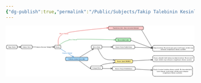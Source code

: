 ```yaml
---
{"dg-publish":true,"permalink":"/Public/Subjects/Takip Talebinin Kesinleşmesi/"}
---
```



<svg version="1.1" xmlns="http://www.w3.org/2000/svg" viewBox="0 0 2560 700" width="2560" height="700" class="excalidraw-svg">  <!-- svg-source:excalidraw -->    <defs>    <style class="style-fonts">      @font-face {        font-family: "Virgil";        src: url("https://excalidraw.com/Virgil.woff2");      }      @font-face {        font-family: "Cascadia";        src: url("https://excalidraw.com/Cascadia.woff2");      }      @font-face {        font-family: "Assistant";        src: url("https://excalidraw.com/Assistant-Regular.woff2");      }    </style>      </defs>  <rect x="0" y="0" width="2560" height="700" fill="#ffffff"/><g stroke-linecap="round" transform="translate(10 267.5) rotate(0 73.4453125 23.75)"><path d="M11.88 0 C60.32 0, 108.76 0, 135.02 0 M11.88 0 C59.71 0, 107.54 0, 135.02 0 M135.02 0 C142.93 0, 146.89 3.96, 146.89 11.88 M135.02 0 C142.93 0, 146.89 3.96, 146.89 11.88 M146.89 11.88 C146.89 20.09, 146.89 28.31, 146.89 35.63 M146.89 11.88 C146.89 18.19, 146.89 24.5, 146.89 35.63 M146.89 35.63 C146.89 43.54, 142.93 47.5, 135.02 47.5 M146.89 35.63 C146.89 43.54, 142.93 47.5, 135.02 47.5 M135.02 47.5 C95.58 47.5, 56.15 47.5, 11.88 47.5 M135.02 47.5 C103.1 47.5, 71.18 47.5, 11.88 47.5 M11.88 47.5 C3.96 47.5, 0 43.54, 0 35.63 M11.88 47.5 C3.96 47.5, 0 43.54, 0 35.63 M0 35.63 C0 26.36, 0 17.1, 0 11.88 M0 35.63 C0 27.64, 0 19.65, 0 11.88 M0 11.88 C0 3.96, 3.96 0, 11.88 0 M0 11.88 C0 3.96, 3.96 0, 11.88 0" stroke="#1e1e1e" stroke-width="2" fill="none"/></g><g stroke-linecap="round" transform="translate(206.890625 267.5) rotate(0 76.16015625 23.75)"><path d="M11.88 0 C51.25 0, 90.63 0, 140.45 0 M11.88 0 C51.18 0, 90.49 0, 140.45 0 M140.45 0 C148.36 0, 152.32 3.96, 152.32 11.88 M140.45 0 C148.36 0, 152.32 3.96, 152.32 11.88 M152.32 11.88 C152.32 16.74, 152.32 21.61, 152.32 35.63 M152.32 11.88 C152.32 20.59, 152.32 29.31, 152.32 35.63 M152.32 35.63 C152.32 43.54, 148.36 47.5, 140.45 47.5 M152.32 35.63 C152.32 43.54, 148.36 47.5, 140.45 47.5 M140.45 47.5 C91.24 47.5, 42.03 47.5, 11.88 47.5 M140.45 47.5 C110.12 47.5, 79.79 47.5, 11.88 47.5 M11.88 47.5 C3.96 47.5, 0 43.54, 0 35.63 M11.88 47.5 C3.96 47.5, 0 43.54, 0 35.63 M0 35.63 C0 27.86, 0 20.09, 0 11.88 M0 35.63 C0 27.38, 0 19.13, 0 11.88 M0 11.88 C0 3.96, 3.96 0, 11.88 0 M0 11.88 C0 3.96, 3.96 0, 11.88 0" stroke="#1e1e1e" stroke-width="2" fill="none"/></g><g stroke-linecap="round" transform="translate(661.203125 267.5) rotate(0 42.84765625 23.75)"><path d="M11.88 0 C24.69 0, 37.51 0, 73.82 0 M11.88 0 C28.91 0, 45.95 0, 73.82 0 M73.82 0 C81.74 0, 85.7 3.96, 85.7 11.88 M73.82 0 C81.74 0, 85.7 3.96, 85.7 11.88 M85.7 11.88 C85.7 19.75, 85.7 27.62, 85.7 35.63 M85.7 11.88 C85.7 20.46, 85.7 29.05, 85.7 35.63 M85.7 35.63 C85.7 43.54, 81.74 47.5, 73.82 47.5 M85.7 35.63 C85.7 43.54, 81.74 47.5, 73.82 47.5 M73.82 47.5 C56.26 47.5, 38.69 47.5, 11.88 47.5 M73.82 47.5 C55.26 47.5, 36.69 47.5, 11.88 47.5 M11.88 47.5 C3.96 47.5, 0 43.54, 0 35.63 M11.88 47.5 C3.96 47.5, 0 43.54, 0 35.63 M0 35.63 C0 27.87, 0 20.12, 0 11.88 M0 35.63 C0 30.18, 0 24.73, 0 11.88 M0 11.88 C0 3.96, 3.96 0, 11.88 0 M0 11.88 C0 3.96, 3.96 0, 11.88 0" stroke="#1e1e1e" stroke-width="2" fill="none"/></g><g stroke-linecap="round" transform="translate(1490 170) rotate(0 102.50390625 23.75)"><path d="M11.88 0 C58.31 0, 104.74 0, 193.13 0 C201.05 0, 205.01 3.96, 205.01 11.88 C205.01 21.04, 205.01 30.2, 205.01 35.63 C205.01 43.54, 201.05 47.5, 193.13 47.5 C156.11 47.5, 119.1 47.5, 11.88 47.5 C3.96 47.5, 0 43.54, 0 35.63 C0 27.13, 0 18.63, 0 11.88 C0 3.96, 3.96 0, 11.88 0" stroke="none" stroke-width="0" fill="#b2f2bb"/><path d="M11.88 0 C58.63 0, 105.39 0, 193.13 0 M11.88 0 C70.15 0, 128.42 0, 193.13 0 M193.13 0 C201.05 0, 205.01 3.96, 205.01 11.88 M193.13 0 C201.05 0, 205.01 3.96, 205.01 11.88 M205.01 11.88 C205.01 19.27, 205.01 26.66, 205.01 35.63 M205.01 11.88 C205.01 20.96, 205.01 30.05, 205.01 35.63 M205.01 35.63 C205.01 43.54, 201.05 47.5, 193.13 47.5 M205.01 35.63 C205.01 43.54, 201.05 47.5, 193.13 47.5 M193.13 47.5 C135.34 47.5, 77.54 47.5, 11.88 47.5 M193.13 47.5 C156.07 47.5, 119 47.5, 11.88 47.5 M11.88 47.5 C3.96 47.5, 0 43.54, 0 35.63 M11.88 47.5 C3.96 47.5, 0 43.54, 0 35.63 M0 35.63 C0 28.91, 0 22.19, 0 11.88 M0 35.63 C0 29.21, 0 22.8, 0 11.88 M0 11.88 C0 3.96, 3.96 0, 11.88 0 M0 11.88 C0 3.96, 3.96 0, 11.88 0" stroke="#1e1e1e" stroke-width="2" fill="none"/></g><g stroke-linecap="round" transform="translate(1990 270) rotate(0 280 40)"><path d="M20 0 C197.48 0, 374.96 0, 540 0 M20 0 C199.22 0, 378.43 0, 540 0 M540 0 C553.33 0, 560 6.67, 560 20 M540 0 C553.33 0, 560 6.67, 560 20 M560 20 C560 32.47, 560 44.94, 560 60 M560 20 C560 35.01, 560 50.02, 560 60 M560 60 C560 73.33, 553.33 80, 540 80 M560 60 C560 73.33, 553.33 80, 540 80 M540 80 C420.84 80, 301.68 80, 20 80 M540 80 C407.99 80, 275.99 80, 20 80 M20 80 C6.67 80, 0 73.33, 0 60 M20 80 C6.67 80, 0 73.33, 0 60 M0 60 C0 44.11, 0 28.23, 0 20 M0 60 C0 50.28, 0 40.56, 0 20 M0 20 C0 6.67, 6.67 0, 20 0 M0 20 C0 6.67, 6.67 0, 20 0" stroke="#1e1e1e" stroke-width="2" fill="none"/></g><g stroke-linecap="round" transform="translate(810 430) rotate(0 152.36328125 23.75)"><path d="M11.88 0 C122.95 0, 234.03 0, 292.85 0 C300.77 0, 304.73 3.96, 304.73 11.88 C304.73 20.83, 304.73 29.78, 304.73 35.63 C304.73 43.54, 300.77 47.5, 292.85 47.5 C191.74 47.5, 90.62 47.5, 11.88 47.5 C3.96 47.5, 0 43.54, 0 35.63 C0 28.82, 0 22.01, 0 11.88 C0 3.96, 3.96 0, 11.88 0" stroke="none" stroke-width="0" fill="#a5d8ff"/><path d="M11.88 0 C80.82 0, 149.77 0, 292.85 0 M11.88 0 C104.94 0, 198.01 0, 292.85 0 M292.85 0 C300.77 0, 304.73 3.96, 304.73 11.88 M292.85 0 C300.77 0, 304.73 3.96, 304.73 11.88 M304.73 11.88 C304.73 18.27, 304.73 24.66, 304.73 35.63 M304.73 11.88 C304.73 19.23, 304.73 26.59, 304.73 35.63 M304.73 35.63 C304.73 43.54, 300.77 47.5, 292.85 47.5 M304.73 35.63 C304.73 43.54, 300.77 47.5, 292.85 47.5 M292.85 47.5 C184.26 47.5, 75.66 47.5, 11.88 47.5 M292.85 47.5 C204.79 47.5, 116.72 47.5, 11.88 47.5 M11.88 47.5 C3.96 47.5, 0 43.54, 0 35.63 M11.88 47.5 C3.96 47.5, 0 43.54, 0 35.63 M0 35.63 C0 26.97, 0 18.32, 0 11.88 M0 35.63 C0 30.34, 0 25.05, 0 11.88 M0 11.88 C0 3.96, 3.96 0, 11.88 0 M0 11.88 C0 3.96, 3.96 0, 11.88 0" stroke="#1e1e1e" stroke-width="2" fill="none"/></g><g stroke-linecap="round" transform="translate(1159.3125 267.5) rotate(0 72.0234375 23.75)"><path d="M11.88 0 C42.29 0, 72.7 0, 132.17 0 M11.88 0 C56.1 0, 100.32 0, 132.17 0 M132.17 0 C140.09 0, 144.05 3.96, 144.05 11.88 M132.17 0 C140.09 0, 144.05 3.96, 144.05 11.88 M144.05 11.88 C144.05 18.45, 144.05 25.03, 144.05 35.63 M144.05 11.88 C144.05 21.21, 144.05 30.54, 144.05 35.63 M144.05 35.63 C144.05 43.54, 140.09 47.5, 132.17 47.5 M144.05 35.63 C144.05 43.54, 140.09 47.5, 132.17 47.5 M132.17 47.5 C86.21 47.5, 40.25 47.5, 11.88 47.5 M132.17 47.5 C105.29 47.5, 78.42 47.5, 11.88 47.5 M11.88 47.5 C3.96 47.5, 0 43.54, 0 35.63 M11.88 47.5 C3.96 47.5, 0 43.54, 0 35.63 M0 35.63 C0 27.05, 0 18.47, 0 11.88 M0 35.63 C0 26.26, 0 16.89, 0 11.88 M0 11.88 C0 3.96, 3.96 0, 11.88 0 M0 11.88 C0 3.96, 3.96 0, 11.88 0" stroke="#1e1e1e" stroke-width="2" fill="none"/></g><g stroke-linecap="round" transform="translate(1478.1015625 462.5) rotate(0 120.875 23.75)"><path d="M11.88 0 C58.71 0, 105.54 0, 229.88 0 C237.79 0, 241.75 3.96, 241.75 11.88 C241.75 17.86, 241.75 23.84, 241.75 35.63 C241.75 43.54, 237.79 47.5, 229.88 47.5 C185.76 47.5, 141.65 47.5, 11.88 47.5 C3.96 47.5, 0 43.54, 0 35.63 C0 26.32, 0 17.01, 0 11.88 C0 3.96, 3.96 0, 11.88 0" stroke="none" stroke-width="0" fill="#ffec99"/><path d="M11.88 0 C83.33 0, 154.79 0, 229.88 0 M11.88 0 C66.85 0, 121.83 0, 229.88 0 M229.88 0 C237.79 0, 241.75 3.96, 241.75 11.88 M229.88 0 C237.79 0, 241.75 3.96, 241.75 11.88 M241.75 11.88 C241.75 20.72, 241.75 29.56, 241.75 35.63 M241.75 11.88 C241.75 18.56, 241.75 25.25, 241.75 35.63 M241.75 35.63 C241.75 43.54, 237.79 47.5, 229.88 47.5 M241.75 35.63 C241.75 43.54, 237.79 47.5, 229.88 47.5 M229.88 47.5 C183.3 47.5, 136.72 47.5, 11.88 47.5 M229.88 47.5 C183.83 47.5, 137.78 47.5, 11.88 47.5 M11.88 47.5 C3.96 47.5, 0 43.54, 0 35.63 M11.88 47.5 C3.96 47.5, 0 43.54, 0 35.63 M0 35.63 C0 30.07, 0 24.52, 0 11.88 M0 35.63 C0 29.23, 0 22.83, 0 11.88 M0 11.88 C0 3.96, 3.96 0, 11.88 0 M0 11.88 C0 3.96, 3.96 0, 11.88 0" stroke="#1e1e1e" stroke-width="2" fill="none"/></g><g stroke-linecap="round" transform="translate(1990 410) rotate(0 280 40)"><path d="M20 0 C177.96 0, 335.91 0, 540 0 M20 0 C180.2 0, 340.41 0, 540 0 M540 0 C553.33 0, 560 6.67, 560 20 M540 0 C553.33 0, 560 6.67, 560 20 M560 20 C560 32.97, 560 45.94, 560 60 M560 20 C560 31.77, 560 43.54, 560 60 M560 60 C560 73.33, 553.33 80, 540 80 M560 60 C560 73.33, 553.33 80, 540 80 M540 80 C397.87 80, 255.73 80, 20 80 M540 80 C382.03 80, 224.07 80, 20 80 M20 80 C6.67 80, 0 73.33, 0 60 M20 80 C6.67 80, 0 73.33, 0 60 M0 60 C0 48.63, 0 37.26, 0 20 M0 60 C0 48.21, 0 36.42, 0 20 M0 20 C0 6.67, 6.67 0, 20 0 M0 20 C0 6.67, 6.67 0, 20 0" stroke="#1e1e1e" stroke-width="2" fill="none"/></g><g stroke-linecap="round" transform="translate(1449.45703125 267.5) rotate(0 149.51953125 23.75)"><path d="M11.88 0 C86.4 0, 160.93 0, 287.16 0 M11.88 0 C120.73 0, 229.59 0, 287.16 0 M287.16 0 C295.08 0, 299.04 3.96, 299.04 11.88 M287.16 0 C295.08 0, 299.04 3.96, 299.04 11.88 M299.04 11.88 C299.04 17.12, 299.04 22.36, 299.04 35.63 M299.04 11.88 C299.04 17.21, 299.04 22.54, 299.04 35.63 M299.04 35.63 C299.04 43.54, 295.08 47.5, 287.16 47.5 M299.04 35.63 C299.04 43.54, 295.08 47.5, 287.16 47.5 M287.16 47.5 C195.03 47.5, 102.9 47.5, 11.88 47.5 M287.16 47.5 C193.52 47.5, 99.87 47.5, 11.88 47.5 M11.88 47.5 C3.96 47.5, 0 43.54, 0 35.63 M11.88 47.5 C3.96 47.5, 0 43.54, 0 35.63 M0 35.63 C0 29.46, 0 23.29, 0 11.88 M0 35.63 C0 29.26, 0 22.9, 0 11.88 M0 11.88 C0 3.96, 3.96 0, 11.88 0 M0 11.88 C0 3.96, 3.96 0, 11.88 0" stroke="#1e1e1e" stroke-width="2" fill="none"/></g><g stroke-linecap="round" transform="translate(1151.625 550) rotate(0 79.7109375 23.75)"><path d="M11.88 0 C61.11 0, 110.34 0, 147.55 0 M11.88 0 C55.83 0, 99.79 0, 147.55 0 M147.55 0 C155.46 0, 159.42 3.96, 159.42 11.88 M147.55 0 C155.46 0, 159.42 3.96, 159.42 11.88 M159.42 11.88 C159.42 17.96, 159.42 24.05, 159.42 35.63 M159.42 11.88 C159.42 20.25, 159.42 28.63, 159.42 35.63 M159.42 35.63 C159.42 43.54, 155.46 47.5, 147.55 47.5 M159.42 35.63 C159.42 43.54, 155.46 47.5, 147.55 47.5 M147.55 47.5 C101.36 47.5, 55.17 47.5, 11.88 47.5 M147.55 47.5 C95.44 47.5, 43.33 47.5, 11.88 47.5 M11.88 47.5 C3.96 47.5, 0 43.54, 0 35.63 M11.88 47.5 C3.96 47.5, 0 43.54, 0 35.63 M0 35.63 C0 27.6, 0 19.57, 0 11.88 M0 35.63 C0 27.35, 0 19.07, 0 11.88 M0 11.88 C0 3.96, 3.96 0, 11.88 0 M0 11.88 C0 3.96, 3.96 0, 11.88 0" stroke="#1e1e1e" stroke-width="2" fill="none"/></g><g stroke-linecap="round" transform="translate(1443.7578125 560) rotate(0 155.21875 23.75)"><path d="M11.88 0 C111.06 0, 210.24 0, 298.56 0 M11.88 0 C88.05 0, 164.22 0, 298.56 0 M298.56 0 C306.48 0, 310.44 3.96, 310.44 11.88 M298.56 0 C306.48 0, 310.44 3.96, 310.44 11.88 M310.44 11.88 C310.44 19.48, 310.44 27.09, 310.44 35.63 M310.44 11.88 C310.44 18.03, 310.44 24.19, 310.44 35.63 M310.44 35.63 C310.44 43.54, 306.48 47.5, 298.56 47.5 M310.44 35.63 C310.44 43.54, 306.48 47.5, 298.56 47.5 M298.56 47.5 C186.75 47.5, 74.93 47.5, 11.88 47.5 M298.56 47.5 C202.14 47.5, 105.73 47.5, 11.88 47.5 M11.88 47.5 C3.96 47.5, 0 43.54, 0 35.63 M11.88 47.5 C3.96 47.5, 0 43.54, 0 35.63 M0 35.63 C0 28.1, 0 20.57, 0 11.88 M0 35.63 C0 29.2, 0 22.78, 0 11.88 M0 11.88 C0 3.96, 3.96 0, 11.88 0 M0 11.88 C0 3.96, 3.96 0, 11.88 0" stroke="#1e1e1e" stroke-width="2" fill="none"/></g><g stroke-linecap="round" transform="translate(1990 550) rotate(0 270 70)"><path d="M32 0 C129.58 0, 227.15 0, 508 0 M32 0 C206.7 0, 381.41 0, 508 0 M508 0 C529.33 0, 540 10.67, 540 32 M508 0 C529.33 0, 540 10.67, 540 32 M540 32 C540 61.09, 540 90.18, 540 108 M540 32 C540 49.93, 540 67.85, 540 108 M540 108 C540 129.33, 529.33 140, 508 140 M540 108 C540 129.33, 529.33 140, 508 140 M508 140 C352.35 140, 196.71 140, 32 140 M508 140 C342.7 140, 177.41 140, 32 140 M32 140 C10.67 140, 0 129.33, 0 108 M32 140 C10.67 140, 0 129.33, 0 108 M0 108 C0 92.76, 0 77.51, 0 32 M0 108 C0 81.06, 0 54.11, 0 32 M0 32 C0 10.67, 10.67 0, 32 0 M0 32 C0 10.67, 10.67 0, 32 0" stroke="#1e1e1e" stroke-width="2" fill="none"/></g><g stroke-linecap="round" transform="translate(1390 10) rotate(0 237.9296875 23.75)"><path d="M11.88 0 C155.18 0, 298.48 0, 463.98 0 C471.9 0, 475.86 3.96, 475.86 11.88 C475.86 17.13, 475.86 22.38, 475.86 35.63 C475.86 43.54, 471.9 47.5, 463.98 47.5 C302.96 47.5, 141.95 47.5, 11.88 47.5 C3.96 47.5, 0 43.54, 0 35.63 C0 26.96, 0 18.3, 0 11.88 C0 3.96, 3.96 0, 11.88 0" stroke="none" stroke-width="0" fill="#ffc9c9"/><path d="M11.88 0 C161.76 0, 311.65 0, 463.98 0 M11.88 0 C175.34 0, 338.81 0, 463.98 0 M463.98 0 C471.9 0, 475.86 3.96, 475.86 11.88 M463.98 0 C471.9 0, 475.86 3.96, 475.86 11.88 M475.86 11.88 C475.86 18.61, 475.86 25.34, 475.86 35.63 M475.86 11.88 C475.86 18.99, 475.86 26.11, 475.86 35.63 M475.86 35.63 C475.86 43.54, 471.9 47.5, 463.98 47.5 M475.86 35.63 C475.86 43.54, 471.9 47.5, 463.98 47.5 M463.98 47.5 C316.37 47.5, 168.75 47.5, 11.88 47.5 M463.98 47.5 C360.26 47.5, 256.53 47.5, 11.88 47.5 M11.88 47.5 C3.96 47.5, 0 43.54, 0 35.63 M11.88 47.5 C3.96 47.5, 0 43.54, 0 35.63 M0 35.63 C0 26.43, 0 17.24, 0 11.88 M0 35.63 C0 27.98, 0 20.34, 0 11.88 M0 11.88 C0 3.96, 3.96 0, 11.88 0 M0 11.88 C0 3.96, 3.96 0, 11.88 0" stroke="#1e1e1e" stroke-width="2" fill="none"/></g><g stroke-linecap="round"><g transform="translate(157.890625 291.25) rotate(0 24 0)"><path d="M0 0 C8 0, 40 0, 48 0 M0 0 C8 0, 40 0, 48 0" stroke="#1e1e1e" stroke-width="2" fill="none"/></g><g transform="translate(157.890625 291.25) rotate(0 24 0)"><path d="M25.45 8.21 C32.47 5.65, 39.49 3.1, 48 0 M25.45 8.21 C34.07 5.07, 42.7 1.93, 48 0" stroke="#1e1e1e" stroke-width="2" fill="none"/></g><g transform="translate(157.890625 291.25) rotate(0 24 0)"><path d="M25.45 -8.21 C32.47 -5.65, 39.49 -3.1, 48 0 M25.45 -8.21 C34.07 -5.07, 42.7 -1.93, 48 0" stroke="#1e1e1e" stroke-width="2" fill="none"/></g></g><mask/><g mask="url(#mask-aLMqu2OzLqGM8XRcrR8QT)" stroke-linecap="round"><g transform="translate(360.2109375 291.25) rotate(0 149.99609375 0)"><path d="M0 0 C50 0, 249.99 0, 299.99 0 M0 0 C50 0, 249.99 0, 299.99 0" stroke="#1e1e1e" stroke-width="2" fill="none"/></g><g transform="translate(360.2109375 291.25) rotate(0 149.99609375 0)"><path d="M276.5 8.55 C283.82 5.89, 291.15 3.22, 299.99 0 M276.5 8.55 C285.32 5.34, 294.13 2.13, 299.99 0" stroke="#1e1e1e" stroke-width="2" fill="none"/></g><g transform="translate(360.2109375 291.25) rotate(0 149.99609375 0)"><path d="M276.5 -8.55 C283.82 -5.89, 291.15 -3.22, 299.99 0 M276.5 -8.55 C285.32 -5.34, 294.13 -2.13, 299.99 0" stroke="#1e1e1e" stroke-width="2" fill="none"/></g></g><mask id="mask-aLMqu2OzLqGM8XRcrR8QT"><rect x="0" y="0" fill="#fff" width="760.203125" height="391.25"/><rect x="409.611328125" y="279.75" fill="#000" width="201.19140625" height="23" opacity="1"/></mask><g mask="url(#mask-T_NpzFSYiNGEv5VuXBFFk)" stroke-linecap="round"><g transform="translate(721.2736478365384 266.5) rotate(0 383.8631760817308 -38.25)"><path d="M0 0 C31.45 -12.75, 60.77 -64.37, 188.73 -76.5 C316.68 -88.63, 671.23 -73.38, 767.73 -72.76 M0 0 C31.45 -12.75, 60.77 -64.37, 188.73 -76.5 C316.68 -88.63, 671.23 -73.38, 767.73 -72.76" stroke="#2f9e44" stroke-width="2" fill="none"/></g><g transform="translate(721.2736478365384 266.5) rotate(0 383.8631760817308 -38.25)"><path d="M744.04 -64.76 C750.42 -66.91, 756.79 -69.07, 767.73 -72.76 M744.04 -64.76 C751.38 -67.24, 758.71 -69.71, 767.73 -72.76" stroke="#2f9e44" stroke-width="2" fill="none"/></g><g transform="translate(721.2736478365384 266.5) rotate(0 383.8631760817308 -38.25)"><path d="M744.44 -81.86 C750.71 -79.41, 756.98 -76.96, 767.73 -72.76 M744.44 -81.86 C751.65 -79.04, 758.87 -76.22, 767.73 -72.76" stroke="#2f9e44" stroke-width="2" fill="none"/></g></g><mask id="mask-T_NpzFSYiNGEv5VuXBFFk"><rect x="0" y="0" fill="#fff" width="1589" height="443"/><rect x="854.9853515625" y="178.5" fill="#000" width="110.029296875" height="23" opacity="1"/></mask><g transform="translate(854.9853515625 178.5) rotate(0 250.15147235576922 47.41488887147372)"><text x="55.0146484375" y="0" font-family="Helvetica, Segoe UI Emoji" font-size="20px" fill="#2f9e44" text-anchor="middle" style="white-space: pre;" direction="ltr" dominant-baseline="text-before-edge">İkinci İhtimal</text></g><g stroke-linecap="round"><g transform="translate(1696.0078125 199.95896537792134) rotate(0 146.49609374999994 55.05012823550137)"><path d="M0 0 C48.83 18.35, 244.16 91.75, 292.99 110.1 M0 0 C48.83 18.35, 244.16 91.75, 292.99 110.1" stroke="#1e1e1e" stroke-width="2" fill="none"/></g><g transform="translate(1696.0078125 199.95896537792134) rotate(0 146.49609374999994 55.05012823550137)"><path d="M267.99 109.84 C274.92 109.91, 281.84 109.98, 292.99 110.1 M267.99 109.84 C277.82 109.94, 287.64 110.04, 292.99 110.1" stroke="#1e1e1e" stroke-width="2" fill="none"/></g><g transform="translate(1696.0078125 199.95896537792134) rotate(0 146.49609374999994 55.05012823550137)"><path d="M274.01 93.83 C279.27 98.34, 284.53 102.85, 292.99 110.1 M274.01 93.83 C281.47 100.22, 288.93 106.62, 292.99 110.1" stroke="#1e1e1e" stroke-width="2" fill="none"/></g></g><mask/><g mask="url(#mask-WBSo6HfJaITJ06DAc0184)" stroke-linecap="round"><g transform="translate(743.3937620192255 316) rotate(0 89.81326923077131 56.5)"><path d="M0 0 C29.94 18.83, 149.69 94.17, 179.63 113 M0 0 C29.94 18.83, 149.69 94.17, 179.63 113" stroke="#1971c2" stroke-width="2" fill="none"/></g><g transform="translate(743.3937620192255 316) rotate(0 89.81326923077131 56.5)"><path d="M155.19 107.73 C164.29 109.69, 173.39 111.65, 179.63 113 M155.19 107.73 C162.07 109.21, 168.95 110.7, 179.63 113" stroke="#1971c2" stroke-width="2" fill="none"/></g><g transform="translate(743.3937620192255 316) rotate(0 89.81326923077131 56.5)"><path d="M164.29 93.25 C170 100.61, 175.71 107.96, 179.63 113 M164.29 93.25 C168.61 98.81, 172.93 104.37, 179.63 113" stroke="#1971c2" stroke-width="2" fill="none"/></g></g><mask id="mask-WBSo6HfJaITJ06DAc0184"><rect x="0" y="0" fill="#fff" width="1023.0203004807681" height="529"/><rect x="767.0693359374968" y="361" fill="#000" width="132.275390625" height="23" opacity="1"/></mask><g transform="translate(767.0693359374968 361) rotate(0 66.1376953125 11.5)"><text x="66.1376953125" y="0" font-family="Helvetica, Segoe UI Emoji" font-size="20px" fill="#1971c2" text-anchor="middle" style="white-space: pre;" direction="ltr" dominant-baseline="text-before-edge">Üçüncü İhtimal</text></g><g stroke-linecap="round"><g transform="translate(1003.3298858173087 429) rotate(0 93.51972355769192 -56.5)"><path d="M0 0 C31.17 -18.83, 155.87 -94.17, 187.04 -113 M0 0 C31.17 -18.83, 155.87 -94.17, 187.04 -113" stroke="#1e1e1e" stroke-width="2" fill="none"/></g><g transform="translate(1003.3298858173087 429) rotate(0 93.51972355769192 -56.5)"><path d="M171.35 -93.53 C176.44 -99.84, 181.52 -106.16, 187.04 -113 M171.35 -93.53 C175.97 -99.26, 180.59 -104.99, 187.04 -113" stroke="#1e1e1e" stroke-width="2" fill="none"/></g><g transform="translate(1003.3298858173087 429) rotate(0 93.51972355769192 -56.5)"><path d="M162.51 -108.17 C170.46 -109.74, 178.42 -111.3, 187.04 -113 M162.51 -108.17 C169.73 -109.59, 176.95 -111.01, 187.04 -113" stroke="#1e1e1e" stroke-width="2" fill="none"/></g></g><mask/><g stroke-linecap="round"><g transform="translate(1247.9221499999999 316) rotate(0 114.58970625000006 76.14416505719804)"><path d="M0 0 C14.69 21.92, 49.93 106.12, 88.12 131.5 C126.32 156.88, 205.67 148.82, 229.18 152.29 M0 0 C14.69 21.92, 49.93 106.12, 88.12 131.5 C126.32 156.88, 205.67 148.82, 229.18 152.29" stroke="#1e1e1e" stroke-width="2" fill="none"/></g><g transform="translate(1247.9221499999999 316) rotate(0 114.58970625000006 76.14416505719804)"><path d="M205.39 159.98 C210.64 158.28, 215.89 156.59, 229.18 152.29 M205.39 159.98 C210.73 158.25, 216.07 156.53, 229.18 152.29" stroke="#1e1e1e" stroke-width="2" fill="none"/></g><g transform="translate(1247.9221499999999 316) rotate(0 114.58970625000006 76.14416505719804)"><path d="M206.01 142.89 C211.12 144.96, 216.24 147.04, 229.18 152.29 M206.01 142.89 C211.21 145, 216.42 147.11, 229.18 152.29" stroke="#1e1e1e" stroke-width="2" fill="none"/></g></g><mask/><g stroke-linecap="round"><g transform="translate(1720.8515625 479.66608396581887) rotate(0 134.07421875 -7.242954289729838)"><path d="M0 0 C44.69 -2.41, 223.46 -12.07, 268.15 -14.49 M0 0 C44.69 -2.41, 223.46 -12.07, 268.15 -14.49" stroke="#1e1e1e" stroke-width="2" fill="none"/></g><g transform="translate(1720.8515625 479.66608396581887) rotate(0 134.07421875 -7.242954289729838)"><path d="M245.15 -4.68 C251.05 -7.19, 256.94 -9.71, 268.15 -14.49 M245.15 -4.68 C253.27 -8.14, 261.38 -11.6, 268.15 -14.49" stroke="#1e1e1e" stroke-width="2" fill="none"/></g><g transform="translate(1720.8515625 479.66608396581887) rotate(0 134.07421875 -7.242954289729838)"><path d="M244.23 -21.76 C250.36 -19.89, 256.49 -18.03, 268.15 -14.49 M244.23 -21.76 C252.67 -19.19, 261.11 -16.63, 268.15 -14.49" stroke="#1e1e1e" stroke-width="2" fill="none"/></g></g><mask/><g stroke-linecap="round"><g transform="translate(1304.359375 291.25) rotate(0 72.048828125 0)"><path d="M0 0 C24.02 0, 120.08 0, 144.1 0 M0 0 C24.02 0, 120.08 0, 144.1 0" stroke="#1e1e1e" stroke-width="2" fill="none"/></g><g transform="translate(1304.359375 291.25) rotate(0 72.048828125 0)"><path d="M120.61 8.55 C128.13 5.81, 135.65 3.07, 144.1 0 M120.61 8.55 C126.69 6.33, 132.78 4.12, 144.1 0" stroke="#1e1e1e" stroke-width="2" fill="none"/></g><g transform="translate(1304.359375 291.25) rotate(0 72.048828125 0)"><path d="M120.61 -8.55 C128.13 -5.81, 135.65 -3.07, 144.1 0 M120.61 -8.55 C126.69 -6.33, 132.78 -4.12, 144.1 0" stroke="#1e1e1e" stroke-width="2" fill="none"/></g></g><mask/><g stroke-linecap="round"><g transform="translate(1749.49609375 295.45587684539356) rotate(0 119.75195312499994 3.3461557796996075)"><path d="M0 0 C39.92 1.12, 199.59 5.58, 239.5 6.69 M0 0 C39.92 1.12, 199.59 5.58, 239.5 6.69" stroke="#1e1e1e" stroke-width="2" fill="none"/></g><g transform="translate(1749.49609375 295.45587684539356) rotate(0 119.75195312499994 3.3461557796996075)"><path d="M215.78 14.58 C224.86 11.56, 233.94 8.54, 239.5 6.69 M215.78 14.58 C221.38 12.72, 226.97 10.86, 239.5 6.69" stroke="#1e1e1e" stroke-width="2" fill="none"/></g><g transform="translate(1749.49609375 295.45587684539356) rotate(0 119.75195312499994 3.3461557796996075)"><path d="M216.26 -2.51 C225.16 1.01, 234.05 4.53, 239.5 6.69 M216.26 -2.51 C221.74 -0.34, 227.23 1.83, 239.5 6.69" stroke="#1e1e1e" stroke-width="2" fill="none"/></g></g><mask/><g stroke-linecap="round"><g transform="translate(996.2422607421875 478.5) rotate(0 77.19136962890627 47.625)"><path d="M0 0 C21.73 15.88, 104.65 79.38, 130.38 95.25 C156.11 111.13, 150.38 95.25, 154.38 95.25 M0 0 C21.73 15.88, 104.65 79.38, 130.38 95.25 C156.11 111.13, 150.38 95.25, 154.38 95.25" stroke="#1e1e1e" stroke-width="2" fill="none"/></g><g transform="translate(996.2422607421875 478.5) rotate(0 77.19136962890627 47.625)"><path d="M151.32 106.85 C152.19 103.56, 153.06 100.27, 154.38 95.25 M151.32 106.85 C152.24 103.38, 153.15 99.9, 154.38 95.25" stroke="#1e1e1e" stroke-width="2" fill="none"/></g><g transform="translate(996.2422607421875 478.5) rotate(0 77.19136962890627 47.625)"><path d="M144.58 102.17 C147.36 100.21, 150.14 98.25, 154.38 95.25 M144.58 102.17 C147.52 100.09, 150.45 98.02, 154.38 95.25" stroke="#1e1e1e" stroke-width="2" fill="none"/></g></g><mask/><g stroke-linecap="round"><g transform="translate(1284.496875 549) rotate(0 96.30234374999998 -22.39416505719805)"><path d="M0 0 C8.59 -4, 19.45 -16.54, 51.55 -24 C83.65 -31.46, 169.1 -41.32, 192.6 -44.79 M0 0 C8.59 -4, 19.45 -16.54, 51.55 -24 C83.65 -31.46, 169.1 -41.32, 192.6 -44.79" stroke="#1e1e1e" stroke-width="2" fill="none"/></g><g transform="translate(1284.496875 549) rotate(0 96.30234374999998 -22.39416505719805)"><path d="M170.44 -33.23 C177.51 -36.91, 184.57 -40.6, 192.6 -44.79 M170.44 -33.23 C174.97 -35.59, 179.5 -37.95, 192.6 -44.79" stroke="#1e1e1e" stroke-width="2" fill="none"/></g><g transform="translate(1284.496875 549) rotate(0 96.30234374999998 -22.39416505719805)"><path d="M168.19 -50.18 C175.98 -48.46, 183.76 -46.74, 192.6 -44.79 M168.19 -50.18 C173.18 -49.08, 178.18 -47.97, 192.6 -44.79" stroke="#1e1e1e" stroke-width="2" fill="none"/></g></g><mask/><g stroke-linecap="round"><g transform="translate(1312.046875 581.4579758263076) rotate(0 65.35546875 1.1460120868462411)"><path d="M0 0 C4 0.38, 2.21 1.91, 24 2.29 C45.79 2.67, 112.93 2.29, 130.71 2.29 M0 0 C4 0.38, 2.21 1.91, 24 2.29 C45.79 2.67, 112.93 2.29, 130.71 2.29" stroke="#1e1e1e" stroke-width="2" fill="none"/></g><g transform="translate(1312.046875 581.4579758263076) rotate(0 65.35546875 1.1460120868462411)"><path d="M107.24 10.91 C112.62 8.93, 118 6.96, 130.71 2.29 M107.24 10.91 C113.2 8.72, 119.16 6.53, 130.71 2.29" stroke="#1e1e1e" stroke-width="2" fill="none"/></g><g transform="translate(1312.046875 581.4579758263076) rotate(0 65.35546875 1.1460120868462411)"><path d="M107.2 -6.2 C112.58 -4.25, 117.97 -2.31, 130.71 2.29 M107.2 -6.2 C113.17 -4.04, 119.13 -1.89, 130.71 2.29" stroke="#1e1e1e" stroke-width="2" fill="none"/></g></g><mask/><g stroke-linecap="round"><g transform="translate(1755.1953125 592.3169623303512) rotate(0 116.90234375 6.410819997984845)"><path d="M0 0 C38.97 2.14, 194.84 10.68, 233.8 12.82 M0 0 C38.97 2.14, 194.84 10.68, 233.8 12.82" stroke="#1e1e1e" stroke-width="2" fill="none"/></g><g transform="translate(1755.1953125 592.3169623303512) rotate(0 116.90234375 6.410819997984845)"><path d="M209.88 20.07 C219.13 17.27, 228.37 14.47, 233.8 12.82 M209.88 20.07 C217.38 17.8, 224.88 15.53, 233.8 12.82" stroke="#1e1e1e" stroke-width="2" fill="none"/></g><g transform="translate(1755.1953125 592.3169623303512) rotate(0 116.90234375 6.410819997984845)"><path d="M210.82 3 C219.7 6.79, 228.59 10.59, 233.8 12.82 M210.82 3 C218.02 6.08, 225.23 9.16, 233.8 12.82" stroke="#1e1e1e" stroke-width="2" fill="none"/></g></g><mask/><g mask="url(#mask-XUsYvCoSGtu9wGuPPVwc8)" stroke-linecap="round"><g transform="translate(710 270) rotate(0 340 -120)"><path d="M0 0 C13.33 -26.67, -33.33 -120, 80 -160 C193.33 -200, 580 -226.67, 680 -240 M0 0 C13.33 -26.67, -33.33 -120, 80 -160 C193.33 -200, 580 -226.67, 680 -240" stroke="#e03131" stroke-width="2" fill="none"/></g><g transform="translate(710 270) rotate(0 340 -120)"><path d="M657.5 -229.1 C666.1 -233.26, 674.69 -237.43, 680 -240 M657.5 -229.1 C662.53 -231.54, 667.55 -233.97, 680 -240" stroke="#e03131" stroke-width="2" fill="none"/></g><g transform="translate(710 270) rotate(0 340 -120)"><path d="M655.76 -246.11 C665.02 -243.78, 674.28 -241.44, 680 -240 M655.76 -246.11 C661.17 -244.75, 666.59 -243.38, 680 -240" stroke="#e03131" stroke-width="2" fill="none"/></g></g><mask id="mask-XUsYvCoSGtu9wGuPPVwc8"><rect x="0" y="0" fill="#fff" width="1490" height="610"/><rect x="730.5419921875" y="98.5" fill="#000" width="118.916015625" height="23" opacity="1"/></mask><g transform="translate(730.5419921875 98.5) rotate(0 319.4580078125 51.5)"><text x="59.4580078125" y="0" font-family="Helvetica, Segoe UI Emoji" font-size="20px" fill="#e03131" text-anchor="middle" style="white-space: pre;" direction="ltr" dominant-baseline="text-before-edge">Birinci İhtimal</text></g><g stroke-linecap="round"><g transform="translate(1842.385394036402 61.640625) rotate(0 73.80730298179901 124.1796875)"><path d="M0 0 C24.6 41.39, 123.01 206.97, 147.61 248.36 M0 0 C24.6 41.39, 123.01 206.97, 147.61 248.36" stroke="#1e1e1e" stroke-width="2" fill="none"/></g><g transform="translate(1842.385394036402 61.640625) rotate(0 73.80730298179901 124.1796875)"><path d="M128.26 232.53 C132.4 235.91, 136.53 239.3, 147.61 248.36 M128.26 232.53 C132.35 235.88, 136.44 239.22, 147.61 248.36" stroke="#1e1e1e" stroke-width="2" fill="none"/></g><g transform="translate(1842.385394036402 61.640625) rotate(0 73.80730298179901 124.1796875)"><path d="M142.96 223.8 C143.96 229.04, 144.95 234.29, 147.61 248.36 M142.96 223.8 C143.94 228.98, 144.93 234.17, 147.61 248.36" stroke="#1e1e1e" stroke-width="2" fill="none"/></g></g><mask/><g transform="translate(31.1943359375 279.75) rotate(0 52.2509765625 11.5)"><text x="52.2509765625" y="0" font-family="Helvetica, Segoe UI Emoji" font-size="20px" fill="#1e1e1e" text-anchor="middle" style="white-space: pre;" direction="ltr" dominant-baseline="text-before-edge">Takip Talebi</text></g><g transform="translate(226.927734375 279.75) rotate(0 56.123046875 11.5)"><text x="56.123046875" y="0" font-family="Helvetica, Segoe UI Emoji" font-size="20px" fill="#1e1e1e" text-anchor="middle" style="white-space: pre;" direction="ltr" dominant-baseline="text-before-edge">Ödeme Emri</text></g><g transform="translate(675.7060546875 279.75) rotate(0 28.3447265625 11.5)"><text x="28.3447265625" y="0" font-family="Helvetica, Segoe UI Emoji" font-size="20px" fill="#1e1e1e" text-anchor="middle" style="white-space: pre;" direction="ltr" dominant-baseline="text-before-edge">Borçlu</text></g><g transform="translate(1516.9033203125 182.25) rotate(0 75.6005859375 11.5)"><text x="75.6005859375" y="0" font-family="Helvetica, Segoe UI Emoji" font-size="20px" fill="#1e1e1e" text-anchor="middle" style="white-space: pre;" direction="ltr" dominant-baseline="text-before-edge">Borcu kabul eder</text></g><g transform="translate(1996.5478515625 287) rotate(0 273.4521484375 23)"><text x="273.4521484375" y="0" font-family="Helvetica, Segoe UI Emoji" font-size="20px" fill="#1e1e1e" text-anchor="middle" style="white-space: pre;" direction="ltr" dominant-baseline="text-before-edge">Takip kesinleşir. Borçlu duruma göre menfi tespit, istirdat veya</text><text x="273.4521484375" y="23" font-family="Helvetica, Segoe UI Emoji" font-size="20px" fill="#1e1e1e" text-anchor="middle" style="white-space: pre;" direction="ltr" dominant-baseline="text-before-edge">sebepsiz zenginleşme davası açılabilir.</text></g><g transform="translate(849.541015625 442.25) rotate(0 112.822265625 11.5)"><text x="112.822265625" y="0" font-family="Helvetica, Segoe UI Emoji" font-size="20px" fill="#1e1e1e" text-anchor="middle" style="white-space: pre;" direction="ltr" dominant-baseline="text-before-edge">Ödeme emrine itiraz eder</text></g><g transform="translate(1180.7646484375 279.75) rotate(0 50.5712890625 11.5)"><text x="50.5712890625" y="0" font-family="Helvetica, Segoe UI Emoji" font-size="20px" fill="#1e1e1e" text-anchor="middle" style="white-space: pre;" direction="ltr" dominant-baseline="text-before-edge">Borca İtiraz</text></g><g transform="translate(1507.091796875 474.75) rotate(0 91.884765625 11.5)"><text x="91.884765625" y="0" font-family="Helvetica, Segoe UI Emoji" font-size="20px" fill="#1e1e1e" text-anchor="middle" style="white-space: pre;" direction="ltr" dominant-baseline="text-before-edge">İtirazın İptali DAVASI</text></g><g transform="translate(2002.099609375 427) rotate(0 267.900390625 23)"><text x="267.900390625" y="0" font-family="Helvetica, Segoe UI Emoji" font-size="20px" fill="#1e1e1e" text-anchor="middle" style="white-space: pre;" direction="ltr" dominant-baseline="text-before-edge">Davacı-alacaklı haklı bulunursa takip kesinleşir. Borçlu menfi</text><text x="267.900390625" y="23" font-family="Helvetica, Segoe UI Emoji" font-size="20px" fill="#1e1e1e" text-anchor="middle" style="white-space: pre;" direction="ltr" dominant-baseline="text-before-edge">tespit, istirdat veya sebepsiz zenginleşme davası açamaz.</text></g><g transform="translate(1485.6025390625 279.75) rotate(0 113.3740234375 11.5)"><text x="113.3740234375" y="0" font-family="Helvetica, Segoe UI Emoji" font-size="20px" fill="#1e1e1e" text-anchor="middle" style="white-space: pre;" direction="ltr" dominant-baseline="text-before-edge">İtirazın Kesin Kaldırılması</text></g><g transform="translate(1174.65625 562.25) rotate(0 56.6796875 11.5)"><text x="56.6796875" y="0" font-family="Helvetica, Segoe UI Emoji" font-size="20px" fill="#1e1e1e" text-anchor="middle" style="white-space: pre;" direction="ltr" dominant-baseline="text-before-edge">İmzaya İtiraz</text></g><g transform="translate(1482.833984375 572.25) rotate(0 116.142578125 11.5)"><text x="116.142578125" y="0" font-family="Helvetica, Segoe UI Emoji" font-size="20px" fill="#1e1e1e" text-anchor="middle" style="white-space: pre;" direction="ltr" dominant-baseline="text-before-edge">İtirazın Geçici Kaldırılması</text></g><g transform="translate(2000.4150390625 585.5) rotate(0 259.5849609375 34.5)"><text x="259.5849609375" y="0" font-family="Helvetica, Segoe UI Emoji" font-size="20px" fill="#1e1e1e" text-anchor="middle" style="white-space: pre;" direction="ltr" dominant-baseline="text-before-edge">Borçlu, borçtan kurtulma davası açabilir. Bu durumda daha</text><text x="259.5849609375" y="23" font-family="Helvetica, Segoe UI Emoji" font-size="20px" fill="#1e1e1e" text-anchor="middle" style="white-space: pre;" direction="ltr" dominant-baseline="text-before-edge">sonra alacak, menfi tespit, istirdat veya sebepsiz</text><text x="259.5849609375" y="46" font-family="Helvetica, Segoe UI Emoji" font-size="20px" fill="#1e1e1e" text-anchor="middle" style="white-space: pre;" direction="ltr" dominant-baseline="text-before-edge">zenginleşme davası açılamaz.</text></g><g transform="translate(1451.2109375 22.25) rotate(0 176.71875 11.5)"><text x="176.71875" y="0" font-family="Helvetica, Segoe UI Emoji" font-size="20px" fill="#1e1e1e" text-anchor="middle" style="white-space: pre;" direction="ltr" dominant-baseline="text-before-edge">Hareketsiz kalır, itiraz süresinin bitimiyle</text></g><g transform="translate(409.611328125 279.75) rotate(0 100.595703125 11.5)"><text x="100.595703125" y="0" font-family="Helvetica, Segoe UI Emoji" font-size="20px" fill="#1e1e1e" text-anchor="middle" style="white-space: pre;" direction="ltr" dominant-baseline="text-before-edge">Ödeme Emrinin Tebliği</text></g></svg>

